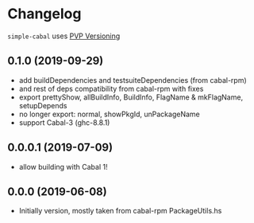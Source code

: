# Changelog

`simple-cabal` uses [PVP Versioning](https://pvp.haskell.org)

## 0.1.0 (2019-09-29)
- add buildDependencies and testsuiteDependencies (from cabal-rpm)
- and rest of deps compatibility from cabal-rpm with fixes
- export prettyShow, allBuildInfo, BuildInfo, FlagName & mkFlagName,
  setupDepends
- no longer export: normal, showPkgId, unPackageName
- support Cabal-3 (ghc-8.8.1)

## 0.0.0.1 (2019-07-09)
- allow building with Cabal 1!

## 0.0.0 (2019-06-08)
- Initially version, mostly taken from cabal-rpm PackageUtils.hs
